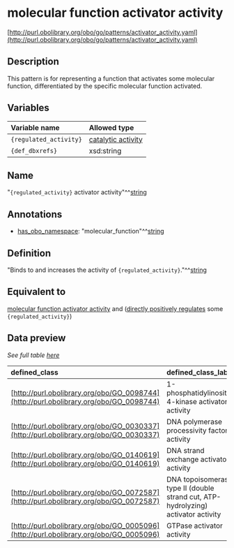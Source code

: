# molecular function activator activity

[http://purl.obolibrary.org/obo/go/patterns/activator_activity.yaml](http://purl.obolibrary.org/obo/go/patterns/activator_activity.yaml)

## Description

This pattern is for representing a function that activates some molecular function, differentiated by the specific molecular function activated.




## Variables

| Variable name | Allowed type |
|:--------------|:-------------|
| `{regulated_activity}` | [catalytic activity](http://purl.obolibrary.org/obo/GO_0003824) |
| `{def_dbxrefs}` | xsd:string |

## Name

"`{regulated_activity}` activator activity"^^[string](http://www.w3.org/2001/XMLSchema#string)

## Annotations

- [has_obo_namespace](http://www.geneontology.org/formats/oboInOwl#hasOBONamespace): "molecular_function"^^[string](http://www.w3.org/2001/XMLSchema#string)

## Definition

"Binds to and increases the activity of `{regulated_activity}`."^^[string](http://www.w3.org/2001/XMLSchema#string)

## Equivalent to

[molecular function activator activity](http://purl.obolibrary.org/obo/GO_0140677)  and ([directly positively regulates](http://purl.obolibrary.org/obo/RO_0002629) some `{regulated_activity}`)







## Data preview

*See full table [here](https://github.com/geneontology/go-ontology/tree/master/src/design_patterns/activator_activity.tsv)*

| defined_class | defined_class_label | regulated_activity | regulated_activity_label |
|:--|:--|:--|:--|
| [http://purl.obolibrary.org/obo/GO_0098744](http://purl.obolibrary.org/obo/GO_0098744) | 1-phosphatidylinositol 4-kinase activator activity | [http://purl.obolibrary.org/obo/GO_0004430](http://purl.obolibrary.org/obo/GO_0004430) | 1-phosphatidylinositol 4-kinase activity |
| [http://purl.obolibrary.org/obo/GO_0030337](http://purl.obolibrary.org/obo/GO_0030337) | DNA polymerase processivity factor activity | [http://purl.obolibrary.org/obo/GO_0034061](http://purl.obolibrary.org/obo/GO_0034061) | DNA polymerase activity |
| [http://purl.obolibrary.org/obo/GO_0140619](http://purl.obolibrary.org/obo/GO_0140619) | DNA strand exchange activator activity | [http://purl.obolibrary.org/obo/GO_0000150](http://purl.obolibrary.org/obo/GO_0000150) | DNA strand exchange activity |
| [http://purl.obolibrary.org/obo/GO_0072587](http://purl.obolibrary.org/obo/GO_0072587) | DNA topoisomerase type II (double strand cut, ATP-hydrolyzing) activator activity | [http://purl.obolibrary.org/obo/GO_0003918](http://purl.obolibrary.org/obo/GO_0003918) | DNA topoisomerase type II (double strand cut, ATP-hydrolyzing) activity |
| [http://purl.obolibrary.org/obo/GO_0005096](http://purl.obolibrary.org/obo/GO_0005096) | GTPase activator activity | [http://purl.obolibrary.org/obo/GO_0003924](http://purl.obolibrary.org/obo/GO_0003924) | GTPase activity |

